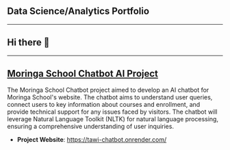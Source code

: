 ## Data Science/Analytics Portfolio
***
## Hi there 👋
***
## [Moringa School Chatbot AI Project](https://github.com/FREDRICKKYEKI/Moringa-AI-Chatbot)

The Moringa School Chatbot project aimed to develop an AI chatbot for Moringa School's website. The chatbot aims to understand user queries, connect users to key information about courses and enrollment, and provide technical support for any issues faced by visitors. The chatbot will leverage Natural Language Toolkit (NLTK) for natural language processing, ensuring a comprehensive understanding of user inquiries.
* **Project Website**: https://tawi-chatbot.onrender.com/



